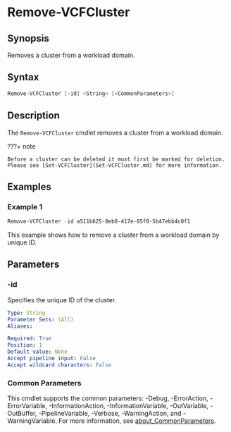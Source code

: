 # Remove-VCFCluster

## Synopsis

Removes a cluster from a workload domain.

## Syntax

```powershell
Remove-VCFCluster [-id] <String> [<CommonParameters>]
```

## Description

The `Remove-VCFCluster` cmdlet removes a cluster from a workload domain.

???+ note

    Before a cluster can be deleted it must first be marked for deletion.
    Please see [Set-VCFCluster](Set-VCFCluster.md) for more information.

## Examples

### Example 1

```powershell
Remove-VCFCluster -id a511b625-8eb8-417e-85f0-5b47ebb4c0f1
```

This example shows how to remove a cluster from a workload domain by unique ID.

## Parameters

### -id

Specifies the unique ID of the cluster.

```yaml
Type: String
Parameter Sets: (All)
Aliases:

Required: True
Position: 1
Default value: None
Accept pipeline input: False
Accept wildcard characters: False
```

### Common Parameters

This cmdlet supports the common parameters: -Debug, -ErrorAction, -ErrorVariable, -InformationAction, -InformationVariable, -OutVariable, -OutBuffer, -PipelineVariable, -Verbose, -WarningAction, and -WarningVariable. For more information, see [about_CommonParameters](http://go.microsoft.com/fwlink/?LinkID=113216).
